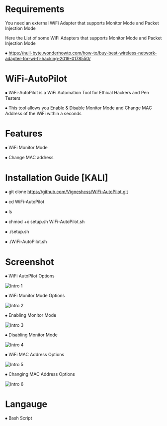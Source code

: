 # Requirements
 You need an external WiFi Adapter that supports Monitor Mode and Packet Injection Mode
 
 Here the List of some WiFi Adapters that supports Monitor Mode and Packet Injection Mode
 
⦁ https://null-byte.wonderhowto.com/how-to/buy-best-wireless-network-adapter-for-wi-fi-hacking-2019-0178550/
 
# WiFi-AutoPilot
⦁  WiFi-AutoPilot is a WiFi Automation Tool for Ethical Hackers and Pen Testers

⦁  This tool allows you Enable & Disable Monitor Mode and Change MAC Address of the WiFi within a seconds

# Features
⦁  WiFi Monitor Mode

⦁  Change MAC address

# Installation Guide [KALI]
⦁ git clone https://github.com/Vigneshcss/WiFi-AutoPilot.git

⦁ cd WiFi-AutoPilot

⦁ ls

⦁ chmod +x setup.sh WiFi-AutoPilot.sh

⦁ ./setup.sh

⦁ ./WiFi-AutoPilot.sh

# Screenshot
⦁ WiFi AutoPilot Options

![Intro 1](https://user-images.githubusercontent.com/117492322/208420778-087c1fff-f96b-47fb-a968-d01fc8bb1c35.png)


⦁ WiFi Monitor Mode Options

![Intro 2](https://user-images.githubusercontent.com/117492322/208420941-902dca17-e292-4f6b-88ba-a292fa0af4ad.png)


⦁ Enabling Monitor Mode

![Intro 3](https://user-images.githubusercontent.com/117492322/208421047-889cfdae-e82f-4c38-9b00-a828fb45685d.png)


⦁ Disabling Monitor Mode

![Intro 4](https://user-images.githubusercontent.com/117492322/208421073-00fc9a4a-f818-4390-81c7-e39c9250323f.png)


⦁ WiFi MAC Address Options

![Intro 5](https://user-images.githubusercontent.com/117492322/208421086-7b27d4d4-d99b-4dcc-8be4-52745ff417f9.png)


⦁ Changing MAC Address Options

![Intro 6](https://user-images.githubusercontent.com/117492322/208421103-a2803b96-4d19-4054-91a7-2a84446905b6.png)



# Langauge
 ⦁ Bash Script
